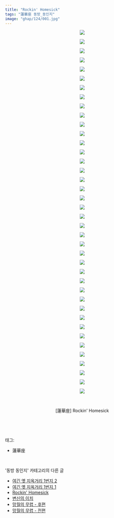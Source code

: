 ```yaml
---
title: "Rockin' Homesick"
tags: "蓮華座 동방_동인지"
image: "ghap/124/001.jpg"
---
```

<div class="article">
<p style="text-align: center; clear: none; float: none;"><img src="{{ site.nasurl }}/ghap/124/001.jpg"/></p>
<p style="text-align: center; clear: none; float: none;"><img src="{{ site.nasurl }}/ghap/124/002.jpg"/></p>
<p style="text-align: center; clear: none; float: none;"><img src="{{ site.nasurl }}/ghap/124/003.jpg"/></p>
<p style="text-align: center; clear: none; float: none;"><img src="{{ site.nasurl }}/ghap/124/004.jpg"/></p>
<p style="text-align: center; clear: none; float: none;"><img src="{{ site.nasurl }}/ghap/124/005.jpg"/></p>
<p style="text-align: center; clear: none; float: none;"><img src="{{ site.nasurl }}/ghap/124/006.jpg"/></p>
<p style="text-align: center; clear: none; float: none;"><img src="{{ site.nasurl }}/ghap/124/007.jpg"/></p>
<p style="text-align: center; clear: none; float: none;"><img src="{{ site.nasurl }}/ghap/124/008.jpg"/></p>
<p style="text-align: center; clear: none; float: none;"><img src="{{ site.nasurl }}/ghap/124/009.jpg"/></p>
<p style="text-align: center; clear: none; float: none;"><img src="{{ site.nasurl }}/ghap/124/010.jpg"/></p>
<p style="text-align: center; clear: none; float: none;"><img src="{{ site.nasurl }}/ghap/124/011.jpg"/></p>
<p style="text-align: center; clear: none; float: none;"><img src="{{ site.nasurl }}/ghap/124/012.jpg"/></p>
<p style="text-align: center; clear: none; float: none;"><img src="{{ site.nasurl }}/ghap/124/013.jpg"/></p>
<p style="text-align: center; clear: none; float: none;"><img src="{{ site.nasurl }}/ghap/124/014.jpg"/></p>
<p style="text-align: center; clear: none; float: none;"><img src="{{ site.nasurl }}/ghap/124/015.jpg"/></p>
<p style="text-align: center; clear: none; float: none;"><img src="{{ site.nasurl }}/ghap/124/016.jpg"/></p>
<p style="text-align: center; clear: none; float: none;"><img src="{{ site.nasurl }}/ghap/124/017.jpg"/></p>
<p style="text-align: center; clear: none; float: none;"><img src="{{ site.nasurl }}/ghap/124/018.jpg"/></p>
<p style="text-align: center; clear: none; float: none;"><img src="{{ site.nasurl }}/ghap/124/019.jpg"/></p>
<p style="text-align: center; clear: none; float: none;"><img src="{{ site.nasurl }}/ghap/124/020.jpg"/></p>
<p style="text-align: center; clear: none; float: none;"><img src="{{ site.nasurl }}/ghap/124/021.jpg"/></p>
<p style="text-align: center; clear: none; float: none;"><img src="{{ site.nasurl }}/ghap/124/022.jpg"/></p>
<p style="text-align: center; clear: none; float: none;"><img src="{{ site.nasurl }}/ghap/124/023.jpg"/></p>
<p style="text-align: center; clear: none; float: none;"><img src="{{ site.nasurl }}/ghap/124/024.jpg"/></p>
<p style="text-align: center; clear: none; float: none;"><img src="{{ site.nasurl }}/ghap/124/025.jpg"/></p>
<p style="text-align: center; clear: none; float: none;"><img src="{{ site.nasurl }}/ghap/124/026.jpg"/></p>
<p style="text-align: center; clear: none; float: none;"><img src="{{ site.nasurl }}/ghap/124/027.jpg"/></p>
<p style="text-align: center; clear: none; float: none;"><img src="{{ site.nasurl }}/ghap/124/028.jpg"/></p>
<p style="text-align: center; clear: none; float: none;"><img src="{{ site.nasurl }}/ghap/124/029.jpg"/></p>
<p style="text-align: center; clear: none; float: none;"><img src="{{ site.nasurl }}/ghap/124/030.jpg"/></p>
<p style="text-align: center; clear: none; float: none;"><img src="{{ site.nasurl }}/ghap/124/031.jpg"/></p>
<p style="text-align: center; clear: none; float: none;"><img src="{{ site.nasurl }}/ghap/124/032.jpg"/></p>
<p style="text-align: center; clear: none; float: none;"><img src="{{ site.nasurl }}/ghap/124/033.jpg"/></p>
<p style="text-align: center; clear: none; float: none;"><img src="{{ site.nasurl }}/ghap/124/034.jpg"/></p>
<p style="text-align: center; clear: none; float: none;"><img src="{{ site.nasurl }}/ghap/124/035.jpg"/></p>
<p style="text-align: center; clear: none; float: none;"><img src="{{ site.nasurl }}/ghap/124/036.jpg"/></p>
<p style="text-align: center; clear: none; float: none;"><img src="{{ site.nasurl }}/ghap/124/037.jpg"/></p>
<p style="text-align: center; clear: none; float: none;"><img src="{{ site.nasurl }}/ghap/124/038.jpg"/></p>
<p style="text-align: center; clear: none; float: none;"><img src="{{ site.nasurl }}/ghap/124/039.jpg"/></p>
<p style="text-align: center; clear: none; float: none;"><img src="{{ site.nasurl }}/ghap/124/040.jpg"/></p>
<p style="text-align: center; clear: none; float: none;"><br/></p>
<p style="text-align: center; clear: none; float: none;">[蓮華座] Rockin' Homesick</p>
<p><br/></p>
</div><br/>
<div class="tagTrail">
<p>태그: </p>
<ul>
<li>蓮華座</li>
</ul>
</div><br/>
<div class="another">
<p>'동방 동인지' 카테고리의 다른 글</p>
<ul>
<li><a href="/2016-06-18-ghap_126">여긴 옛 지옥거리 1번지 2</a></li>
<li><a href="/2016-06-18-ghap_125">여긴 옛 지옥거리 1번지 1</a></li>
<li><a href="/2016-06-18-ghap_124">Rockin' Homesick</a></li>
<li><a href="/2016-06-18-ghap_123">변신의 이치</a></li>
<li><a href="/2016-06-18-ghap_122">망월의 무렵 - 후편</a></li>
<li><a href="/2016-06-18-ghap_120">망월의 무렵 - 전편</a></li>
</ul>
</div><br/>
<div class="cb_module cb_fluid">
<div class="cb_wrt cb_profile">
</div><!-- commentList close -->
</div><br/>

